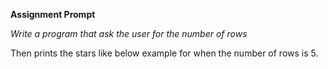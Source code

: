 **Assignment Prompt**

*Write a program that ask the user for the number of rows* 

Then prints  the stars like below example for when the number of rows is 5.
